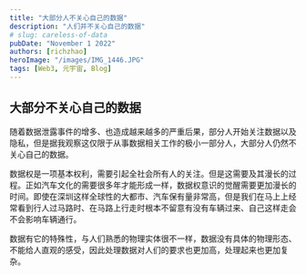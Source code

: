```yaml
---
title: "大部分人不关心自己的数据"
description: "人们并不关心自己的数据"
# slug: careless-of-data
pubDate: "November 1 2022"
authors: [richzhao]
heroImage: "/images/IMG_1446.JPG"
tags: [Web3, 元宇宙, Blog]
---
```


## 大部分不关心自己的数据

随着数据泄露事件的增多、也造成越来越多的严重后果，部分人开始关注数据以及隐私，但是据我观察这仅限于从事数据相关工作的极小一部分人，大部分人仍然不关心自己的数据。

数据权是一项基本权利，需要引起全社会所有人的关注。但是这需要及其漫长的过程。正如汽车文化的需要很多年才能形成一样，数据权意识的觉醒需要更加漫长的时间。即使在深圳这样全球性的大都市、汽车保有量非常高，但是我们在马上上经常看到行人过马路时、在马路上行走时根本不留意有没有车辆过来、自己这样走会不会影响车辆通行。

数据有它的特殊性，与人们熟悉的物理实体很不一样，数据没有具体的物理形态、不能给人直观的感受，因此处理数据对人们的要求也更加高，处理起来也更加复杂。
